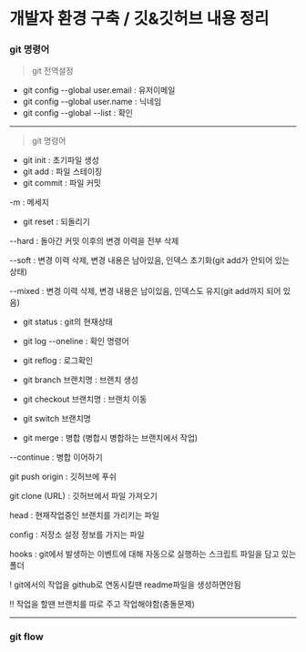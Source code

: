 # 개발자 환경 구축 / 깃&깃허브 내용 정리


### git 명령어
> git 전역설정

+ git config --global user.email : 유저이메일
+ git config --global user.name : 닉네임
+ git config --global --list : 확인
- - -
> git 명령어

+ git init			: 초기파일 생성
+ git add 			: 파일 스테이징
+ git commit 		: 파일 커밋

-m 			: 메세지

+ git reset 			: 되돌리기

--hard			: 돌아간 커밋 이후의 변경 이력을 전부 삭제

--soft			: 변경 이력 삭제, 변경 내용은 남아있음, 인덱스 초기화(git add가 안되어 있는 상태)

--mixed			: 변경 이력 삭제, 변경 내용은 남이있음, 인덱스도 유지(git add까지 되어 있음)

+ git status : git의 현재상태

+ git log --oneline : 확인 명령어

+ git reflog : 로그확인

+ git branch 브랜치명	: 브랜치 생성

+ git checkout 브랜치명	: 브랜치 이동

+ git switch 브랜치명

+ git merge		: 병합 (병합시 병합하는 브랜치에서 작업)

--continue		: 병합 이어하기

git push origin		: 깃허브에 푸쉬

git clone (URL)		: 깃허브에서 파일 가져오기

head : 현재작업중인 브랜치를 가리키는 파일

config : 저장소 설정 정보를 가지는 파일

hooks : git에서 발생하는 이벤트에 대해 자동으로 실행하는 스크립트 파일을 담고 있는 폴더

!  git에서의 작업을 github로 연동시킬땐 readme파일을 생성하면안됨

!! 작업을 할땐 브랜치를 따로 주고 작업해야함(충돌문제)
- - -  
### git flow
